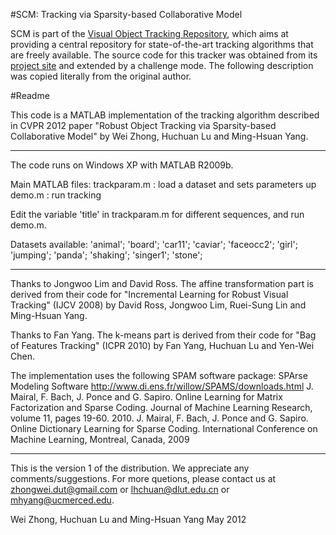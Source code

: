 #SCM: Tracking via Sparsity-based Collaborative Model

SCM is part of the [Visual Object Tracking Repository](https://github.com/gnebehay/VOTR),
which aims at providing a central repository for state-of-the-art tracking algorithms that are freely available.
The source code for this tracker was obtained from its [project site](http://faculty.ucmerced.edu/mhyang/project/cvpr12_scm.htm)
and extended by a challenge mode.
The following description was copied literally from the original author.

#Readme

This code is a MATLAB implementation of the tracking algorithm described in CVPR 2012 paper 
        "Robust Object Tracking via Sparsity-based Collaborative Model" 
               by Wei Zhong, Huchuan Lu and Ming-Hsuan Yang.


***********************************************************************
The code runs on Windows XP with MATLAB R2009b.

Main MATLAB files:
  trackparam.m : load a dataset and sets parameters up
  demo.m : run tracking

Edit the variable 'title' in trackparam.m for different sequences, and run demo.m.

Datasets available:
'animal';
'board';
'car11';
'caviar';
'faceocc2';
'girl';
'jumping';
'panda';
'shaking';
'singer1';
'stone';


***********************************************************************
Thanks to Jongwoo Lim and David Ross. The affine transformation part is derived from their code for "Incremental Learning for Robust Visual Tracking" (IJCV 2008) by David Ross, Jongwoo Lim, Ruei-Sung Lin and Ming-Hsuan Yang.

Thanks to Fan Yang. The k-means part is derived from their code for "Bag of Features Tracking" (ICPR 2010) by Fan Yang, Huchuan Lu and Yen-Wei Chen.

The implementation uses the following SPAM software package: SPArse Modeling Software
http://www.di.ens.fr/willow/SPAMS/downloads.html
J. Mairal, F. Bach, J. Ponce and G. Sapiro. Online Learning for Matrix Factorization and Sparse Coding. Journal of Machine Learning Research, volume 11, pages 19-60. 2010.
J. Mairal, F. Bach, J. Ponce and G. Sapiro. Online Dictionary Learning for Sparse Coding. International Conference on Machine Learning, Montreal, Canada, 2009


***********************************************************************
This is the version 1 of the distribution. We appreciate any comments/suggestions. For more quetions, please contact us at zhongwei.dut@gmail.com or lhchuan@dlut.edu.cn or mhyang@ucmerced.edu.
	
Wei Zhong, Huchuan Lu and Ming-Hsuan Yang 
May 2012

